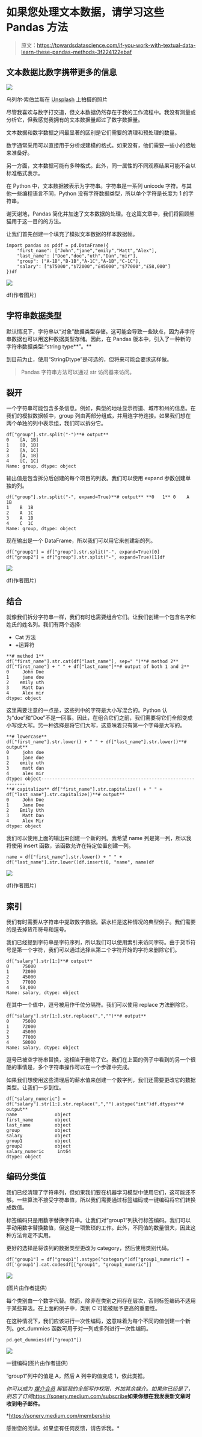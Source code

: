 # 如果您处理文本数据，请学习这些 Pandas 方法

> 原文：<https://towardsdatascience.com/if-you-work-with-textual-data-learn-these-pandas-methods-3f224122ebaf>

## 文本数据比数字携带更多的信息

![](img/693a75b2a0ca8a53281c5d6679f3c2b2.png)

乌列尔·索伯兰斯在 [Unsplash](https://unsplash.com/s/photos/textual?utm_source=unsplash&utm_medium=referral&utm_content=creditCopyText) 上拍摄的照片

尽管我喜欢与数字打交道，但文本数据仍然存在于我的工作流程中。我没有测量或分析它，但我感觉我拥有的文本数据量超过了数字数据量。

文本数据和数字数据之间最显著的区别是它们需要的清理和预处理的数量。

数字通常采用可以直接用于分析或建模的格式。如果没有，他们需要一些小的接触来准备好。

另一方面，文本数据可能有多种格式。此外，同一属性的不同观察结果可能不会以标准格式表示。

在 Python 中，文本数据被表示为字符串。字符串是一系列 unicode 字符。与其他一些编程语言不同，Python 没有字符数据类型，所以单个字符是长度为 1 的字符串。

谢天谢地，Pandas 简化并加速了文本数据的处理。在这篇文章中，我们将回顾熊猫用于这一目的的方法。

让我们首先创建一个填充了模拟文本数据的样本数据帧。

```
import pandas as pddf = pd.DataFrame({
    "first_name": ["John","jane","emily","Matt","Alex"],
    "last_name": ["Doe","doe","uth","Dan","mir"],
    "group": ["A-1B","B-1B","A-1C","A-1B","C-1C"],
    "salary": ["$75000","$72000","£45000","$77000","£58,000"]
})df
```

![](img/380ca84094d4f1f39f827f3dc175d832.png)

df(作者图片)

## 字符串数据类型

默认情况下，字符串以“对象”数据类型存储。这可能会导致一些缺点，因为非字符串数据也可以用这种数据类型存储。因此，在 Pandas 版本中，引入了一种新的字符串数据类型:“string type**”。**

到目前为止，使用“StringDtype”是可选的，但将来可能会要求这样做。

> Pandas 字符串方法可以通过 str 访问器来访问。

## 裂开

一个字符串可能包含多条信息。例如，典型的地址显示街道、城市和州的信息。在我们的模拟数据帧中，group 列由两部分组成，并用连字符连接。如果我们想在两个单独的列中表示组，我们可以拆分它。

```
df["group"].str.split("-")**# output**
0    [A, 1B]
1    [B, 1B]
2    [A, 1C]
3    [A, 1B]
4    [C, 1C]
Name: group, dtype: object
```

输出值是包含拆分后创建的每个项目的列表。我们可以使用 expand 参数创建单独的列。

```
df["group"].str.split("-", expand=True)**# output** **0   1** 0    A  1B
1    B  1B
2    A  1C
3    A  1B
4    C  1C
Name: group, dtype: object
```

现在输出是一个 DataFrame，所以我们可以用它来创建新的列。

```
df["group1"] = df["group"].str.split("-", expand=True)[0]
df["group2"] = df["group"].str.split("-", expand=True)[1]df
```

![](img/2ab5418c05653bbee616bc8025a48eaf.png)

df(作者图片)

## 结合

就像我们拆分字符串一样，我们有时也需要组合它们。让我们创建一个包含名字和姓氏的姓名列。我们有两个选择:

*   Cat 方法
*   +运算符

```
**# method 1**
df["first_name"].str.cat(df["last_name"], sep=" ")**# method 2**
df["first_name"] + " " + df["last_name"]**# output of both 1 and 2**
0     John Doe
1     jane doe
2    emily uth
3     Matt Dan
4     Alex mir
dtype: object
```

这里需要注意的一点是，这些列中的字符是大小写混合的。Python 认为“doe”和“Doe”不是一回事。因此，在组合它们之前，我们需要将它们全部变成小写或大写。另一种选择是将它们大写，这意味着只有第一个字母是大写的。

```
**# lowercase**
df["first_name"].str.lower() + " " + df["last_name"].str.lower()**# output**
0     john doe
1     jane doe
2    emily uth
3     matt dan
4     alex mir
dtype: object----------------------------------------------------------------
**# capitalize** df["first_name"].str.capitalize() + " " + df["last_name"].str.capitalize()**# output**
0     John Doe
1     Jane Doe
2    Emily Uth
3     Matt Dan
4     Alex Mir
dtype: object
```

我们可以使用上面的输出来创建一个新的列。我希望 name 列是第一列，所以我将使用 insert 函数，该函数允许在特定位置创建一列。

```
name = df["first_name"].str.lower() + " " + df["last_name"].str.lower()df.insert(0, "name", name)df
```

![](img/e2a390a40faee1e88eac714ee7133f2b.png)

df(作者图片)

## 索引

我们有时需要从字符串中提取数字数据。薪水栏是这种情况的典型例子。我们需要的是去掉货币符号和逗号。

我们已经提到字符串是字符序列，所以我们可以使用索引来访问字符。由于货币符号是第一个字符，我们可以通过选择从第二个字符开始的字符来删除它们。

```
df["salary"].str[1:]**# output**
0     75000
1     72000
2     45000
3     77000
4    58,000
Name: salary, dtype: object
```

在其中一个值中，逗号被用作千位分隔符。我们可以使用 replace 方法删除它。

```
df["salary"].str[1:].str.replace(",","")**# output**
0     75000
1     72000
2     45000
3     77000
4     58000
Name: salary, dtype: object
```

逗号已被空字符串替换，这相当于删除了它。我们在上面的例子中看到的另一个很酷的事情是，多个字符串操作可以在一个步骤中完成。

如果我们想使用这些清理后的薪水值来创建一个数字列，我们还需要更改它的数据类型。让我们一步到位。

```
df["salary_numeric"] = df["salary"].str[1:].str.replace(",","").astype("int")df.dtypes**# output**
name              object
first_name        object
last_name         object
group             object
salary            object
group1            object
group2            object
salary_numeric     int64
dtype: object
```

## 编码分类值

我们已经清理了字符串列，但如果我们要在机器学习模型中使用它们，这可能还不够。一些算法不接受字符串值，所以我们需要通过标签编码或一键编码将它们转换成数值。

标签编码只是用数字替换字符串。让我们对“group1”列执行标签编码。我们可以手动用数字替换数值，但这是一项繁琐的工作。此外，不同值的数量很大，因此这种方法肯定不实用。

更好的选择是将该列的数据类型更改为 category，然后使用类别代码。

```
df["group1"] = df["group1"].astype("category")df["group1_numeric"] = df['group1'].cat.codesdf[["group1", "group1_numeric"]]
```

![](img/d60a483573f0c24c3040e3a4c89faec4.png)

(图片由作者提供)

每个类别由一个数字代替。然而，除非在类别之间存在层次，否则标签编码不适用于某些算法。在上面的例子中，类别 C 可能被赋予更高的重要性。

在这种情况下，我们应该进行一次性编码，这意味着为每个不同的值创建一个新列。get_dummies 函数可用于对一列或多列进行一次性编码。

```
pd.get_dummies(df["group1"])
```

![](img/9f2b29ec9783c80d7a370be339b9d45a.png)

一键编码(图片由作者提供)

“group1”列中的值是 A，然后 A 列中的值变成 1，依此类推。

*你可以成为* [*媒介会员*](https://sonery.medium.com/membership) *解锁我的全部写作权限，外加其余媒介。如果你已经是了，别忘了订阅*<https://sonery.medium.com/subscribe>**如果你想在我发表新文章时收到电子邮件。**

*<https://sonery.medium.com/membership>  

感谢您的阅读。如果您有任何反馈，请告诉我。*
